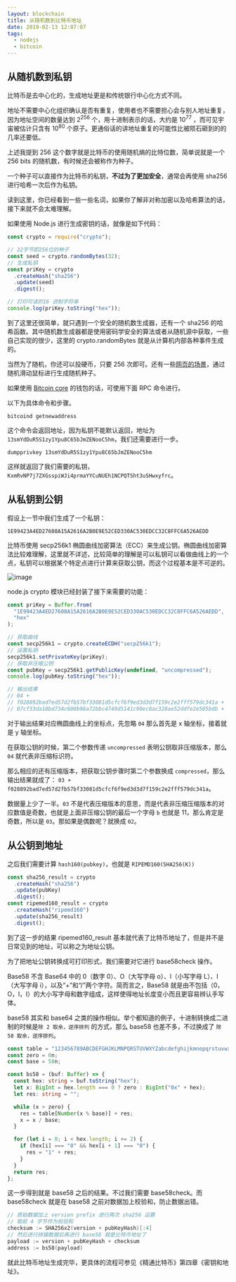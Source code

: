 ```yaml
---
layout: blockchain
title: 从随机数到比特币地址
date: 2019-02-13 12:07:07
tags:
  - nodejs
  - bitcoin
---
```


## 从随机数到私钥

比特币是去中心化的，生成地址更是和传统银行中心化方式不同。

地址不需要中心化组织确认是否有重复，使用者也不需要担心会与别人地址重复，因为地址空间的数量达到 2<sup>256</sup> 个，用十进制表示的话，大约是 10<sup>77</sup> ，而可见宇宙被估计只含有 10<sup>80</sup> 个原子。更通俗话的讲地址重复的可能性比被陨石砸到的的几率还要低。

上述我提到 256 这个数字就是比特币的使用随机熵的比特位数，简单说就是一个 256 bits 的随机数，有时候还会被称作为种子。

一个种子可以直接作为比特币的私钥，**不过为了更加安全**，通常会再使用 sha256 进行哈希一次后作为私钥。

读到这里，你已经看到一些一些名词，如果你了解非对称加密以及哈希算法的话，接下来就不会太难理解。

如果使用 Node.js 进行生成密钥的话，就像是如下代码：

```js
const crypto = require("crypto");

// 32字节即256位的种子
const seed = crypto.randomBytes(32);
// 生成私钥
const priKey = crypto
  .createHash("sha256")
  .update(seed)
  .digest();

// 打印可读的16 进制字符串
console.log(priKey.toString("hex"));
```

到了这里还很简单，就只遇到一个安全的随机数生成器，还有一个 sha256 的哈希函数。其中随机数生成器都是使用密码学安全的算法或者从随机源中获取，一些自己实现的很少，这里的 crypto.randomBytes 就是从计算机内部各种事件生成的。

当然为了随机，你还可以投硬币，只要 256 次即可。还有一些[网页的场景](https://github.com/pointbiz/bitaddress.org)，通过随机滑动鼠标进行生成随机种子。

如果使用 [Bitcoin core](https://bitcoin.org/en/download) 的钱包的话，可使用下面 RPC 命令进行。

以下为具体命令和步骤。

`bitcoind getnewaddress`

这个命令会返回地址，因为私钥不能默认返回，地址为 `13smYdDuR5S1zy1Ypu8C65bJmZENooC5hm`，我们还需要进行一步。

`dumpprivkey 13smYdDuR5S1zy1Ypu8C65bJmZENooC5hm`

这样就返回了我们需要的私钥，`KxmRvNP7j7ZXGsspiWJi4prmaYYCuNUEh1NCPQTSht3uSHwxyfrc`。

## 从私钥到公钥

假设上一节中我们生成了一个私钥：

```console
1E99423A4ED27608A15A2616A2B0E9E52CED330AC530EDCC32C8FFC6A526AEDD
```

比特币使用 secp256k1 椭圆曲线加密算法（ECC）来生成公钥。椭圆曲线加密算法比较难理解，这里就不详述，比较简单的理解是可以私钥可以看做曲线上的一个点，私钥可以根据某个特定点进行计算来获取公钥，而这个过程基本是不可逆的。

![image](https://user-images.githubusercontent.com/24730006/52675116-b6b21200-2f60-11e9-8840-a4b84efc43f2.png)

node.js crypto 模块已经封装了接下来需要的功能：

```js
const priKey = Buffer.from(
  "1E99423A4ED27608A15A2616A2B0E9E52CED330AC530EDCC32C8FFC6A526AEDD",
  "hex"
);

// 获取曲线
const secp256k1 = crypto.createECDH("secp256k1");
// 设置私钥
secp256k1.setPrivateKey(priKey);
// 获取非压缩公钥
const pubKey = secp256k1.getPublicKey(undefined, "uncompressed");
console.log(pubKey.toString("hex"));

// 输出结果
// 04 +
// f028892bad7ed57d2fb57bf33081d5cfcf6f9ed3d3d7f159c2e2fff579dc341a +
// 07cf33da18bd734c600b96a72bbc4749d5141c90ec8ac328ae52ddfe2e505bdb +
```

对于输出结果对应椭圆曲线上的坐标点，先忽略 `04` 那么首先是 x 轴坐标，接着就是 y 轴坐标。

在获取公钥的时候，第二个参数传递 `uncompressed` 表明公钥取非压缩版本，那么 `04` 就代表非压缩标识符。

那么相应的还有压缩版本，把获取公钥步骤时第二个参数换成 `compressed`，那么输出结果就成了： `03 + f028892bad7ed57d2fb57bf33081d5cfcf6f9ed3d3d7f159c2e2fff579dc341a`。

数据量上少了一半。`03` 不是代表压缩版本的意思，而是代表非压缩压缩版本的对应数值是奇数，也就是上面非压缩公钥的最后一个字母 `b` 也就是 11，那么肯定是奇数，所以是 `03`。那如果是偶数呢？就换成 `02`。

## 从公钥到地址

之后我们需要计算 `hash160(pubkey)`，也就是 `RIPEMD160(SHA256(K))`

```js
const sha256_result = crypto
  .createHash("sha256")
  .update(pubKey)
  .digest();
const ripemed160_result = crypto
  .createHash("ripemd160")
  .update(sha256_result)
  .digest();
```

到了这一步的结果 ripemed160_result 基本就代表了比特币地址了，但是并不是日常见到的地址，可以称之为地址公钥。

为了把地址公钥转换成可打印形式，我们需要对它进行 base58check 操作。

Base58 不含 Base64 中的 0（数字 0）、O（大写字母 o）、l（小写字母 L）、I（大写字母 i），以及“+”和“/”两个字符。简而言之，Base58 就是由不包括（0，O，l，I）的大小写字母和数字组成，这样使得地址长度变小而且更容易辨认手写体。

base58 其实和 base64 之类的操作相似。举个都知道的例子，十进制转换成二进制的时候是`除 2 取余，逆序排列` 的方式，那么 base58 也差不多，不过换成了 `除 58 取余，逆序排列`。

```typescript
const table = "123456789ABCDEFGHJKLMNPQRSTUVWXYZabcdefghijkmnopqrstuvwxyz";
const zero = 0n;
const base = 58n;

const bs58 = (buf: Buffer) => {
  const hex: string = buf.toString("hex");
  let x: BigInt = hex.length === 0 ? zero : BigInt("0x" + hex);
  let res: string = "";

  while (x > zero) {
    res = table[Number(x % base)] + res;
    x = x / base;
  }

  for (let i = 0; i < hex.length; i += 2) {
    if (hex[i] === "0" && hex[i + 1] === "0") {
      res = "1" + res;
    }
  }
  return res;
};
```

这一步得到就是 base58 之后的结果。不过我们需要 base58check。而 base58check 就是在 base58 之前对数据加上校验和，防止数据出错。

```go
// 原始数据加上 version prefix 进行两次 sha256 运算
// 取前 4 字节作为校验和
checksum := SHA256x2(version + pubKeyHash)[:4]
// 然后进行拼接数据后再进行 base58 就是比特币地址了
payload := version + pubKeyHash + checksum
address := bs58(payload)
```

就此比特币地址生成完毕，更具体的流程可参见《精通比特币》第四章《密钥和地址》。

